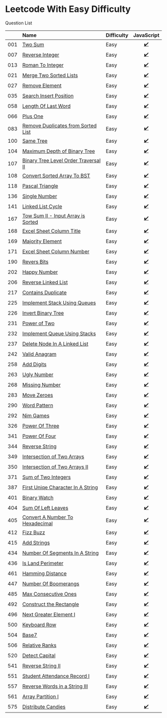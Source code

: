 # Leetcode With Easy Difficulty
Question List

| |Name|Difficulty| JavaScript |
|---|:----|:----|:---:
001|[Two Sum](https://leetcode.com/problems/two-sum/?tab=Description)|Easy|[:heavy_check_mark:](https://github.com/lon-yang/leetcode/blob/master/001_TwoSum.js)
007|[Reverse Integer](https://leetcode.com/problems/reverse-integer/?tab=Description)|Easy|[:heavy_check_mark:](https://github.com/lon-yang/leetcode/blob/master/007_ReverseInteger.js)
013|[Roman To Integer](https://leetcode.com/problems/roman-to-integer/?tab=Description)|Easy|[:heavy_check_mark:](https://github.com/lon-yang/leetcode/blob/master/013_RomanToInteger.js)
021|[Merge Two Sorted Lists](https://leetcode.com/problems/merge-two-sorted-lists/#/description)|Easy|[:heavy_check_mark:](https://github.com/lon-yang/leetcode/blob/master/021_MergeTwoSortedLosts.js)
027|[Remove Element](https://leetcode.com/problems/remove-element/#/description)|Easy|[:heavy_check_mark:](https://github.com/lon-yang/leetcode/blob/master/027_RemoveElement.js)
035|[Search Insert Position](https://leetcode.com/problems/search-insert-position/#/description)|Easy|[:heavy_check_mark:](https://github.com/lon-yang/leetcode/blob/master/035_SearchInsertPosition.js)
058|[Length Of Last Word](https://leetcode.com/problems/length-of-last-word/#/description)|Easy|[:heavy_check_mark:](https://github.com/lon-yang/leetcode/blob/master/058_LengthOfLastWord.js)
066|[Plus One](https://leetcode.com/problems/plus-one/#/description)|Easy|[:heavy_check_mark:](https://github.com/lon-yang/leetcode/blob/master/066_PlusOne.js)
083|[Remove Duplicates from Sorted List](https://leetcode.com/problems/remove-duplicates-from-sorted-list/#/description)|Easy|[:heavy_check_mark:](https://github.com/lon-yang/leetcode/blob/master/083_RemoveDuplicatesFromSortedList.js)
100|[Same Tree](https://leetcode.com/problems/same-tree/?tab=Description)|Easy|[:heavy_check_mark:](https://github.com/lon-yang/leetcode/blob/master/100_SameTree.js)
104|[Maximum Depth of Binary Tree](https://leetcode.com/problems/maximum-depth-of-binary-tree/?tab=Description#/description)|Easy|[:heavy_check_mark:](https://github.com/lon-yang/leetcode/blob/master/104_MaximunDepthOfBinaryTree.js)
107|[Binary Tree Level Order Traversal II](https://leetcode.com/problems/binary-tree-level-order-traversal-ii/#/description)|Easy|[:heavy_check_mark:](https://github.com/lon-yang/leetcode/blob/master/107_BinaryTreeLevelOrderTraversalii.js.js)
108|[Convert Sorted Array To BST](https://leetcode.com/problems/convert-sorted-array-to-binary-search-tree/#/description)|Easy|[:heavy_check_mark:](https://github.com/lon-yang/leetcode/blob/master/108_ConvertSortedArrayToBinarySearchTree.js)
118|[Pascal Triangle](https://leetcode.com/problems/pascals-triangle/#/description)|Easy|[:heavy_check_mark:](https://github.com/lon-yang/leetcode/blob/master/118_PascalTrangle.js)
136|[Single Number](https://leetcode.com/problems/single-number/?tab=Description)|Easy|[:heavy_check_mark:](https://github.com/lon-yang/leetcode/blob/master/136_SingleNumber.js)
141|[Linked List Cycle](https://leetcode.com/problems/linked-list-cycle/#/description)|Easy|[:heavy_check_mark:](https://github.com/lon-yang/leetcode/blob/master/141_LinkedListCycle.js)
167|[Tow Sum II - Input Array is Sorted](https://leetcode.com/problems/two-sum-ii-input-array-is-sorted/#/description)|Easy|[:heavy_check_mark:](https://github.com/lon-yang/leetcode/blob/master/167_TwoSumII_InputArrayIsSorted.js)
168|[Excel Sheet Column Title](https://leetcode.com/problems/excel-sheet-column-title/?tab=Description)|Easy|[:heavy_check_mark:](https://github.com/lon-yang/leetcode/blob/master/168_ExcelSheetColumnTitle.js)
169|[Majority Element](https://leetcode.com/problems/majority-element/?tab=Description)|Easy|[:heavy_check_mark:](https://github.com/lon-yang/leetcode/blob/master/169_MajorityElement.js)
171|[Excel Sheet Column Number](https://leetcode.com/problems/excel-sheet-column-number/?tab=Description)|Easy|[:heavy_check_mark:](https://github.com/lon-yang/leetcode/blob/master/171_ExcelSheetColumnNumber.js)
190|[Revers Bits](https://leetcode.com/problems/reverse-bits/#/description)|Easy|[:heavy_check_mark:](https://github.com/lon-yang/leetcode/blob/master/190_ReverseBits.js)
202|[Happy Number](https://leetcode.com/problems/happy-number/#/description)|Easy|[:heavy_check_mark:](https://github.com/lon-yang/leetcode/blob/master/202_HappyNumber.js)
206|[Reverse Linked List](https://leetcode.com/problems/reverse-linked-list/#/description)|Easy|[:heavy_check_mark:](https://github.com/lon-yang/leetcode/blob/master/206_ReverseLinkedList.js)
217|[Contains Duplicate](https://leetcode.com/problems/contains-duplicate/#/description)|Easy|[:heavy_check_mark:](https://github.com/lon-yang/leetcode/blob/master/217_ContainsDuplicate.js)
225|[Implement Stack Using Queues](https://leetcode.com/problems/implement-stack-using-queues/#/description)|Easy|[:heavy_check_mark:](https://github.com/lon-yang/leetcode/blob/master/225_ImplementStackUsingQueues.js)
226|[Invert Binary Tree](https://leetcode.com/problems/invert-binary-tree/#/description)|Easy|[:heavy_check_mark:](https://github.com/lon-yang/leetcode/blob/master/226_InvertBinaryTree.js)
231|[Power of Two](https://leetcode.com/problems/power-of-two/#/description)|Easy|[:heavy_check_mark:](https://github.com/lon-yang/leetcode/blob/master/231_PowerOfTwo.js)
232|[Implement Queue Using Stacks](https://leetcode.com/problems/implement-queue-using-stacks/#/description)|Easy|[:heavy_check_mark:](https://github.com/lon-yang/leetcode/blob/master/232_ImplementQueueUsingStack.js)
237|[Delete Node In A Linked List](https://leetcode.com/problems/delete-node-in-a-linked-list/#/description)|Easy|[:heavy_check_mark:](https://github.com/lon-yang/leetcode/blob/master/237_DeleteNodeInALinkedList.js)
242|[Valid Anagram](https://leetcode.com/problems/valid-anagram/#/description)|Easy|[:heavy_check_mark:](https://github.com/lon-yang/leetcode/blob/master/242_ValidAnagram.js)
258|[Add Digits](https://leetcode.com/problems/add-digits/?tab=Description)|Easy|[:heavy_check_mark:](https://github.com/lon-yang/leetcode/blob/master/258_AddDigits.js)
263|[Ugly Number](https://leetcode.com/problems/ugly-number/#/description)|Easy|[:heavy_check_mark:](https://github.com/lon-yang/leetcode/blob/master/263_UglyNumber.js)
268|[Missing Number](https://leetcode.com/problems/missing-number/?tab=Description)|Easy|[:heavy_check_mark:](https://github.com/lon-yang/leetcode/blob/master/268_MissingNumber.js)
283|[Move Zeroes](https://leetcode.com/problems/move-zeroes/#/description)|Easy|[:heavy_check_mark:](https://github.com/lon-yang/leetcode/blob/master/283_MoveZeroes.js)
290|[Word Pattern](https://leetcode.com/problems/word-pattern/#/description)|Easy|[:heavy_check_mark:](https://github.com/lon-yang/leetcode/blob/master/290_WordPattern.js)
292|[Nim Games](https://leetcode.com/problems/nim-game/?tab=Description)|Easy|[:heavy_check_mark:](https://github.com/lon-yang/leetcode/blob/master/292_NimGame.js)
326|[Power Of Three](https://leetcode.com/problems/power-of-three/#/description)|Easy|[:heavy_check_mark:](https://github.com/lon-yang/leetcode/blob/master/326_PowerOfThree.js)
341|[Power Of Four](https://leetcode.com/problems/power-of-four/#/description)|Easy|[:heavy_check_mark:](https://github.com/lon-yang/leetcode/blob/master/342_PowerOfFour.js)
344|[Reverse String](https://leetcode.com/problems/reverse-string/?tab=Description)|Easy|[:heavy_check_mark:](https://github.com/lon-yang/leetcode/blob/master/344_ReverseString.js)
349|[Intersection of Two Arrays](https://leetcode.com/problems/intersection-of-two-arrays/?tab=Description)|Easy|[:heavy_check_mark:](https://github.com/lon-yang/leetcode/blob/master/349_IntersectionofTwoArrays.js)
350|[Intersection of Two Arrays II](https://leetcode.com/problems/intersection-of-two-arrays-ii/#/description)|Easy|[:heavy_check_mark:](https://github.com/lon-yang/leetcode/blob/master/350_IntersectionOfTwoArraysII.js)
371|[Sum of Two Integers](https://leetcode.com/problems/sum-of-two-integers/?tab=Description)|Easy|[:heavy_check_mark:](https://github.com/lon-yang/leetcode/blob/master/371_SumofTwoIntegers.js)
387|[First Uniqe Character In A String](https://leetcode.com/problems/first-unique-character-in-a-string/#/description)|Easy|[:heavy_check_mark:](https://github.com/lon-yang/leetcode/blob/master/387_FirstUniqueCharacterInAString.js)
401|[Binary Watch](https://leetcode.com/problems/binary-watch/#/description)|Easy|[:heavy_check_mark:](https://github.com/lon-yang/leetcode/blob/master/401_BinaryWatch.js)
404|[Sum Of Left Leaves](https://leetcode.com/problems/sum-of-left-leaves/?tab=Description)|Easy|[:heavy_check_mark:](https://github.com/lon-yang/leetcode/blob/master/404_SumOfLeftLeaves.js)
405|[Convert A Number To Hexadecimal](https://leetcode.com/problems/convert-a-number-to-hexadecimal/#/description)|Easy|[:heavy_check_mark:](https://github.com/lon-yang/leetcode/blob/master/405_ConvertANumberToHexadecimal.js)
412|[Fizz Buzz](https://leetcode.com/problems/fizz-buzz/?tab=Description)|Easy|[:heavy_check_mark:](https://github.com/lon-yang/leetcode/blob/master/412_FizzBuzz.js)
415|[Add Strings](https://leetcode.com/problems/add-strings/#/description)|Easy|[:heavy_check_mark:](https://github.com/lon-yang/leetcode/blob/master/415_AddStrings.js)
434|[Number Of Segments In A String](https://leetcode.com/problems/number-of-segments-in-a-string/#/description)|Easy|[:heavy_check_mark:](https://github.com/lon-yang/leetcode/blob/master/434_NumberOfSegmentsInAString.js)
436|[Is Land Perimeter](https://leetcode.com/problems/island-perimeter/?tab=Description)|Easy|[:heavy_check_mark:](https://github.com/lon-yang/leetcode/blob/master/436_IslandPerimeter.js)
461|[Hamming Distance](https://leetcode.com/problems/hamming-distance/?tab=Description)|Easy|[:heavy_check_mark:](https://github.com/lon-yang/leetcode/blob/master/461_HammingDistance.js)
447|[Number Of Boomerangs](https://leetcode.com/problems/number-of-boomerangs/#/description)|Easy|[:heavy_check_mark:](https://github.com/lon-yang/leetcode/blob/master/447_NumberOfBoomerangs.js)
485|[Max Consecutive Ones](https://leetcode.com/problems/max-consecutive-ones/?tab=Description)|Easy|[:heavy_check_mark:](https://github.com/lon-yang/leetcode/blob/master/485_MaxConsecutiveOnes.js)
492|[Construct the Rectangle](https://leetcode.com/problems/construct-the-rectangle/#/description)|Easy|[:heavy_check_mark:](https://github.com/lon-yang/leetcode/blob/master/492_ConstructTheRectangle.js)
496|[Next Greater Element I](https://leetcode.com/problems/next-greater-element-i/#/description)|Easy|[:heavy_check_mark:](https://github.com/lon-yang/leetcode/blob/master/496_NextGreaterElementI.js)
500|[Keyboard Row](https://leetcode.com/problems/keyboard-row/?tab=Description)|Easy|[:heavy_check_mark:](https://github.com/lon-yang/leetcode/blob/master/500_KeyboardRow.js)
504|[Base7](https://leetcode.com/problems/base-7/?tab=Description)|Easy|[:heavy_check_mark:](https://github.com/lon-yang/leetcode/blob/master/504_Base7.js)
506|[Relative Ranks](https://leetcode.com/problems/relative-ranks/?tab=Description)|Easy|[:heavy_check_mark:](https://github.com/lon-yang/leetcode/blob/master/506_RelativeRanks.js)
520|[Detect Capital](https://leetcode.com/problems/relative-ranks/?tab=Description)|Easy|[:heavy_check_mark:](https://github.com/lon-yang/leetcode/blob/master/520_DetectCapital.js)
541|[Reverse String II](https://leetcode.com/problems/reverse-string-ii/#/description)|Easy|[:heavy_check_mark:](https://github.com/lon-yang/leetcode/blob/master/541_ReverseStringII.js)
551|[Student Attendance Record I](https://leetcode.com/problems/student-attendance-record-i/#/description)|Easy|[:heavy_check_mark:](https://github.com/lon-yang/leetcode/blob/master/551_StudentAttendanceRecordI.js)
557|[Reverse Words in a String III](https://leetcode.com/problems/reverse-words-in-a-string-iii/#/description)|Easy|[:heavy_check_mark:](https://github.com/lon-yang/leetcode/blob/master/557_ReverseWordsInAStringIII.js)
561|[Array Partition I](https://leetcode.com/problems/array-partition-i/#/description)|Easy|[:heavy_check_mark:](https://github.com/lon-yang/leetcode/blob/master/561_ArrayPartitionI.js)
575|[Distribute Candies](https://leetcode.com/problems/distribute-candies/#/description)|Easy|[:heavy_check_mark:](https://github.com/lon-yang/leetcode/blob/master/575_DistributeCandies.js)
